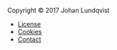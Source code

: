 Copyright &copy; 2017 Johan Lundqvist

* [License](https://github.com/Yog4n/Anax-Flat/blob/master/LICENSE)
* [Cookies](cookies)
* [Contact](contact)
